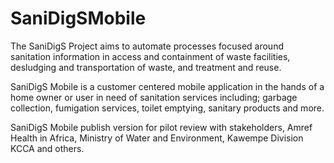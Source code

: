 # SaniDigSMobile
The SaniDigS Project aims to automate processes focused around sanitation information in access and containment of waste facilities, desludging and transportation of waste, and treatment and reuse.

SaniDigS Mobile is a customer centered mobile application in the hands of a home owner or user in need of sanitation services including; garbage collection, fumigation services, toilet emptying, sanitary products and more.

SaniDigS Mobile publish version for pilot review with stakeholders, Amref Health in Africa, Ministry of Water and Environment, Kawempe Division KCCA and others.
